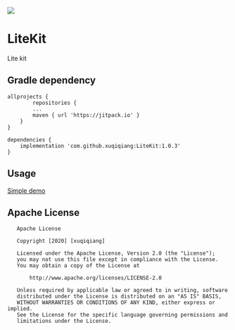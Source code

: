 [![](https://jitpack.io/v/xuqiqiang/LiteKit.svg)](https://jitpack.io/#xuqiqiang/LiteKit)

# LiteKit
Lite kit

## Gradle dependency

```
allprojects {
        repositories {
        ...
        maven { url 'https://jitpack.io' }
    }
}

dependencies {
	implementation 'com.github.xuqiqiang:LiteKit:1.0.3'
}
```

## Usage

[Simple demo](https://github.com/xuqiqiang/LiteKit/blob/main/demo/src/main/java/com/xuqiqiang/litekit/demo/MainActivity.java)

## Apache License
       Apache License

       Copyright [2020] [xuqiqiang]

       Licensed under the Apache License, Version 2.0 (the "License");
       you may not use this file except in compliance with the License.
       You may obtain a copy of the License at

           http://www.apache.org/licenses/LICENSE-2.0

       Unless required by applicable law or agreed to in writing, software
       distributed under the License is distributed on an "AS IS" BASIS,
       WITHOUT WARRANTIES OR CONDITIONS OF ANY KIND, either express or implied.
       See the License for the specific language governing permissions and
       limitations under the License.
